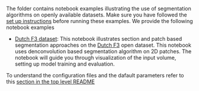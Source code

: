 The folder contains notebook examples illustrating the use of segmentation algorithms on openly available datasets. Make sure you have followed the [set up instructions](../../README.md) before running these examples. We provide the following notebook examples 

* [Dutch F3 dataset](notebooks/Dutch_F3_patch_model_training_and_evaluation.ipynb): This notebook illustrates section and patch based segmentation approaches on the [Dutch F3](https://terranubis.com/datainfo/Netherlands-Offshore-F3-Block-Complete) open dataset. This notebook uses denconvolution based segmentation algorithm on 2D patches. The notebook will guide you through visualization of the input volume, setting up model training and evaluation. 

To understand the configuration files and the dafault parameters refer to this [section in the top level README](../../README.md#configuration-files)
